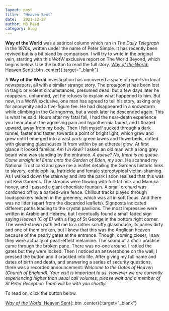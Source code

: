 ```yaml
---
layout: post
title:  "Heaven Sent"
date:   2021-12-27
author: MB Reed
category: blog
---
```


**Way of the World** was a satirical column which ran in *The Daily Telegraph* in the 1970s, written under the name of Peter Simple. It has recently been revived but is a bit bland by comparison. I will try to write in the original vein, starting with this *WotW* exclusive report on The World Beyond, which begins below. Use the button to read the full story.
[*Way of the World*: Heaven Sent](/assets/files/HeavenSent.pdf){:.btn .center}{:target="_blank"}

A **Way of the World** investigation has uncovered a spate of reports in local newspapers, all with a similar strange story. The protagonist has been lost in tragic or violent circumstances, presumed dead; but a few days later he reappears, unharmed, yet he refuses to explain what happened to him. But now, in a WotW exclusive, one man has agreed to tell his story, asking only for anonymity and a five-figure fee. He had disappeared in a snowstorm while climbing in the Cairngorms, but a week later he descended again. This is what he said.
Hours after my fatal fall, I had the near-death experience you hear about: the agonising pain and hypothermia faded, and I floated upward, away from my body. Then I felt myself sucked through a dark tunnel, faster and faster, towards a point of bright light, which grew and grew until I emerged into a vast park: green lawns and flowerbeds, dotted with gleaming glasshouses lit from within by an ethereal glow. At first glance it looked familiar.
*Am I in Kew?* I asked an old man with a long grey beard who was standing by the entrance.
*A queue? No, there is no queue. Come straight in! Enter unto the Garden of Eden, my son.*
He scanned my National Trust card and gave me a leaflet detailing the Gardens historic links to slavery, ophidiophilia, fratricide and female stereotypical victim-shaming.
As I walked down the stairway and into the park I soon realised that this was not Kew Gardens. The streams were flowing with full-fat milk and Manuka honey, and I passed a giant chocolate fountain. A small orchard was cordoned off by a barbed-wire fence. Chillout tracks played through loudspeakers hidden in the greenery, which was all in soft focus. And there was no litter (apart from the discarded leaflets). 
Signposts indicated different paths leading to the crystal pavilions. The most impressive were written in Arabic and Hebrew, but I eventually found a small faded sign saying *Heaven (C of E)* with a flag of St George in the bottom right corner. The weed-strewn path led me to a rather scruffy glasshouse, its panes dirty and one of them broken, but I knew that this was the Anglican heaven because of the pearly gates at the entrance. Though, coming closer, I saw they were actually of pearl-effect melamine. The sound of a choir practice came through the broken pane. There was no-one around. I rattled the gates but they were locked. Then I noticed an answerphone on the wall; I pressed the button and it crackled into life.
After giving my full name and dates of birth and death, and answering a series of security questions, there was a recorded announcement: 
*Welcome to the Gates of Heaven (Church of England). Your visit is important to us. However we are currently experiencing higher than usual call volumes; please wait and a member of St Peter Reception Team will be with you shortly.*


To read on, click the button below.

[*Way of the World*: Heaven Sent](/assets/files/HeavenSent.pdf){:.btn .center}{:target="_blank"}

